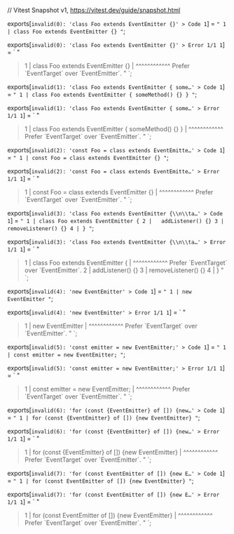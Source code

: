 // Vitest Snapshot v1, https://vitest.dev/guide/snapshot.html

exports[`invalid(0): 'class Foo extends EventEmitter {}' > Code 1`] = `
"
  1 | class Foo extends EventEmitter {}
"
`;

exports[`invalid(0): 'class Foo extends EventEmitter {}' > Error 1/1 1`] = `
"
> 1 | class Foo extends EventEmitter {}
    |                   ^^^^^^^^^^^^ Prefer \`EventTarget\` over \`EventEmitter\`.
"
`;

exports[`invalid(1): 'class Foo extends EventEmitter { some…' > Code 1`] = `
"
  1 | class Foo extends EventEmitter { someMethod() {} }
"
`;

exports[`invalid(1): 'class Foo extends EventEmitter { some…' > Error 1/1 1`] = `
"
> 1 | class Foo extends EventEmitter { someMethod() {} }
    |                   ^^^^^^^^^^^^ Prefer \`EventTarget\` over \`EventEmitter\`.
"
`;

exports[`invalid(2): 'const Foo = class extends EventEmitte…' > Code 1`] = `
"
  1 | const Foo = class extends EventEmitter {}
"
`;

exports[`invalid(2): 'const Foo = class extends EventEmitte…' > Error 1/1 1`] = `
"
> 1 | const Foo = class extends EventEmitter {}
    |                           ^^^^^^^^^^^^ Prefer \`EventTarget\` over \`EventEmitter\`.
"
`;

exports[`invalid(3): 'class Foo extends EventEmitter {\\n\\ta…' > Code 1`] = `
"
  1 | class Foo extends EventEmitter {
  2 | 	addListener() {}
  3 | 	removeListener() {}
  4 | }
"
`;

exports[`invalid(3): 'class Foo extends EventEmitter {\\n\\ta…' > Error 1/1 1`] = `
"
> 1 | class Foo extends EventEmitter {
    |                   ^^^^^^^^^^^^ Prefer \`EventTarget\` over \`EventEmitter\`.
  2 | 	addListener() {}
  3 | 	removeListener() {}
  4 | }
"
`;

exports[`invalid(4): 'new EventEmitter' > Code 1`] = `
"
  1 | new EventEmitter
"
`;

exports[`invalid(4): 'new EventEmitter' > Error 1/1 1`] = `
"
> 1 | new EventEmitter
    |     ^^^^^^^^^^^^ Prefer \`EventTarget\` over \`EventEmitter\`.
"
`;

exports[`invalid(5): 'const emitter = new EventEmitter;' > Code 1`] = `
"
  1 | const emitter = new EventEmitter;
"
`;

exports[`invalid(5): 'const emitter = new EventEmitter;' > Error 1/1 1`] = `
"
> 1 | const emitter = new EventEmitter;
    |                     ^^^^^^^^^^^^ Prefer \`EventTarget\` over \`EventEmitter\`.
"
`;

exports[`invalid(6): 'for (const {EventEmitter} of []) {new…' > Code 1`] = `
"
  1 | for (const {EventEmitter} of []) {new EventEmitter}
"
`;

exports[`invalid(6): 'for (const {EventEmitter} of []) {new…' > Error 1/1 1`] = `
"
> 1 | for (const {EventEmitter} of []) {new EventEmitter}
    |                                       ^^^^^^^^^^^^ Prefer \`EventTarget\` over \`EventEmitter\`.
"
`;

exports[`invalid(7): 'for (const EventEmitter of []) {new E…' > Code 1`] = `
"
  1 | for (const EventEmitter of []) {new EventEmitter}
"
`;

exports[`invalid(7): 'for (const EventEmitter of []) {new E…' > Error 1/1 1`] = `
"
> 1 | for (const EventEmitter of []) {new EventEmitter}
    |                                     ^^^^^^^^^^^^ Prefer \`EventTarget\` over \`EventEmitter\`.
"
`;
